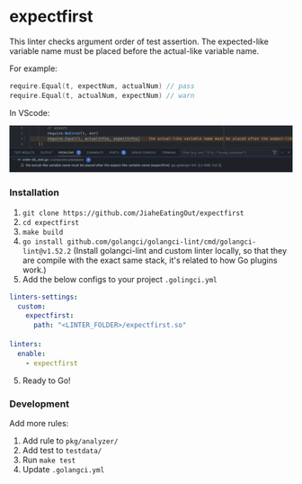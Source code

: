 # expectfirst

This linter checks argument order of test assertion. The expected-like variable name must be placed before the actual-like variable name.

For example:

```go
require.Equal(t, expectNum, actualNum) // pass
require.Equal(t, actualNum, expectNum) // warn
```

In VScode:

![demo.png](demo.png)

### Installation

1. `git clone https://github.com/JiaheEatingOut/expectfirst`
2. `cd expectfirst`
3. `make build`
4. `go install github.com/golangci/golangci-lint/cmd/golangci-lint@v1.52.2`
   (Install golangci-lint and custom linter locally, so that they are compile with the exact same stack, it's related to how Go plugins work.)
5. Add the below configs to your project `.golingci.yml`

```yaml
linters-settings:
  custom:
    expectfirst:
      path: "<LINTER_FOLDER>/expectfirst.so"

linters:
  enable:
    - expectfirst
```

5. Ready to Go!

### Development

Add more rules:

1. Add rule to `pkg/analyzer/`
2. Add test to `testdata/`
3. Run `make test`
4. Update `.golangci.yml`
